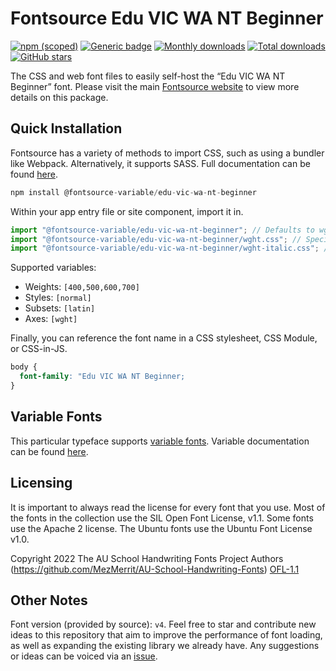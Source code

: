 # Fontsource Edu VIC WA NT Beginner

[![npm (scoped)](https://img.shields.io/npm/v/@fontsource/edu-vic-wa-nt-beginner?color=brightgreen)](https://www.npmjs.com/package/@fontsource/edu-vic-wa-nt-beginner) [![Generic badge](https://img.shields.io/badge/fontsource-passing-brightgreen)](https://github.com/fontsource/fontsource) [![Monthly downloads](https://badgen.net/npm/dm/@fontsource/edu-vic-wa-nt-beginner)](https://github.com/fontsource/fontsource) [![Total downloads](https://badgen.net/npm/dt/@fontsource/edu-vic-wa-nt-beginner)](https://github.com/fontsource/fontsource) [![GitHub stars](https://img.shields.io/github/stars/fontsource/fontsource.svg?style=social&label=Star)](https://github.com/fontsource/fontsource/stargazers)

The CSS and web font files to easily self-host the “Edu VIC WA NT Beginner” font. Please visit the main [Fontsource website](https://fontsource.org/fonts/edu-vic-wa-nt-beginner) to view more details on this package.

## Quick Installation

Fontsource has a variety of methods to import CSS, such as using a bundler like Webpack. Alternatively, it supports SASS. Full documentation can be found [here](https://beta.fontsource.org/docs/getting-started/introduction).

```javascript
npm install @fontsource-variable/edu-vic-wa-nt-beginner
```

Within your app entry file or site component, import it in.

```javascript
import "@fontsource-variable/edu-vic-wa-nt-beginner"; // Defaults to wght axis
import "@fontsource-variable/edu-vic-wa-nt-beginner/wght.css"; // Specify axis
import "@fontsource-variable/edu-vic-wa-nt-beginner/wght-italic.css"; // Specify axis and style

```

Supported variables:
- Weights: `[400,500,600,700]`
- Styles: `[normal]`
- Subsets: `[latin]`
- Axes: `[wght]`

Finally, you can reference the font name in a CSS stylesheet, CSS Module, or CSS-in-JS.

```css
body {
  font-family: "Edu VIC WA NT Beginner;
}
```

## Variable Fonts

This particular typeface supports [variable fonts](https://developer.mozilla.org/en-US/docs/Web/CSS/CSS_Fonts/Variable_Fonts_Guide).
Variable documentation can be found [here](https://fontsource.org/docs/variable-fonts).

## Licensing
It is important to always read the license for every font that you use.
Most of the fonts in the collection use the SIL Open Font License, v1.1. Some fonts use the Apache 2 license. The Ubuntu fonts use the Ubuntu Font License v1.0.

Copyright 2022 The AU School Handwriting Fonts Project Authors (https://github.com/MezMerrit/AU-School-Handwriting-Fonts)
[OFL-1.1](http://scripts.sil.org/OFL)

## Other Notes
Font version (provided by source): `v4`.
Feel free to star and contribute new ideas to this repository that aim to improve the performance of font loading, as well as expanding the existing library we already have. Any suggestions or ideas can be voiced via an [issue](https://github.com/fontsource/fontsource/issues).